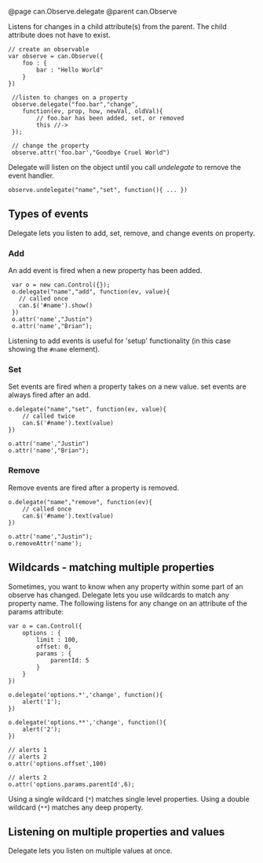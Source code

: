 @page can.Observe.delegate
@parent can.Observe

Listens for changes in a child attribute(s) from the parent. The child attribute
does not have to exist.

	// create an observable
	var observe = can.Observe({
		foo : {
			bar : "Hello World"
		}
	})
  
     //listen to changes on a property
     observe.delegate("foo.bar","change", 
		function(ev, prop, how, newVal, oldVal){
       		// foo.bar has been added, set, or removed
       		this //-> 
     });
 
     // change the property
     observe.attr('foo.bar',"Goodbye Cruel World")

Delegate will listen on the object until you call _undelegate_ to remove the event handler.

	observe.undelegate("name","set", function(){ ... })
 
## Types of events
 
Delegate lets you listen to add, set, remove, and change events on property.

### Add

An add event is fired when a new property has been added.
 
     var o = new can.Control({});
     o.delegate("name","add", function(ev, value){
       // called once
       can.$('#name').show()
     })
     o.attr('name',"Justin")
     o.attr('name',"Brian");
    
Listening to add events is useful for 'setup' functionality (in this case
showing the `#name` element).
 
### Set
 
Set events are fired when a property takes on a new value.  set events are
always fired after an add.

	o.delegate("name","set", function(ev, value){
		// called twice
		can.$('#name').text(value)
	})
	
	o.attr('name',"Justin")
	o.attr('name',"Brian");

### Remove

Remove events are fired after a property is removed.

	o.delegate("name","remove", function(ev){
		// called once
		can.$('#name').text(value)
	})
	
	o.attr('name',"Justin");
	o.removeAttr('name');


## Wildcards - matching multiple properties

Sometimes, you want to know when any property within some part 
of an observe has changed. Delegate lets you use wildcards to 
match any property name.  The following listens for any change
on an attribute of the params attribute:

	var o = can.Control({
		options : {
			limit : 100,
			offset: 0,
			params : {
				parentId: 5
			}
		}
	})
	
	o.delegate('options.*','change', function(){
		alert('1');
	})
	
	o.delegate('options.**','change', function(){
		alert('2');
	})
	
	// alerts 1
	// alerts 2
	o.attr('options.offset',100)
	
	// alerts 2
	o.attr('options.params.parentId',6);

Using a single wildcard (`*`) matches single level
properties.  Using a double wildcard (`**`) matches
any deep property.

## Listening on multiple properties and values

Delegate lets you listen on multiple values at once.